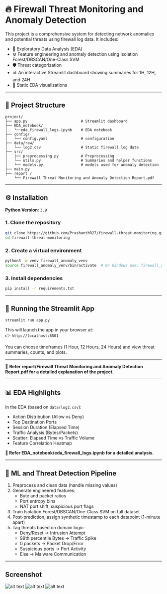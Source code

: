 
# 🔥 Firewall Threat Monitoring and Anomaly Detection

This project is a comprehensive system for detecting network anomalies and potential threats using firewall log data. It includes:

- 🧪 Exploratory Data Analysis (EDA)
- ⚙️ Feature engineering and anomaly detection using Isolation Forest/DBSCAN/One-Class SVM
- 🛡️ Threat categorization
- 📊 An interactive Streamlit dashboard showing summaries for 1H, 12H, and 24H
- 📁 Static EDA visualizations

---

## 📁 Project Structure

```
project/
├── app.py                        # Streamlit dashboard
├── EDA_notebook/
│   └──eda_firewall_logs.ipynb    # EDA notebook
├── config/
│   └── config.yaml               # configuration
├── data/raw/
│   └── log2.csv                  # Static firewall log data
├── src/
│   ├── preprocessing.py          # Preprocessing
│   └── utils.py                  # Summaries and helper functions
│   └── models.py                 # models used for anomaly detection
├── main.py                    
├── report /
    └── Firewall Threat Monitoring and Anomaly Detection Report.pdf

```

---

## ⚙️ Installation

**Python Version**: `3.9`

### 1. Clone the repository

```bash
git clone https://github.com/PrashanthR27/firewall-threat-monitoring.git
cd firewall-threat-monitoring
```

### 2. Create a virtual environment

```bash
python3 -m venv firewall_anomaly_venv
source firewall_anomaly_venv/bin/activate  # On Windows use: firewall_anomaly_venv\Scripts\activate
```

### 3. Install dependencies

```bash
pip install -r requirements.txt
```

---

## 🚀 Running the Streamlit App

```bash
streamlit run app.py
```

This will launch the app in your browser at:  
👉 `http://localhost:8501`

You can choose timeframes (1 Hour, 12 Hours, 24 Hours) and view threat summaries, counts, and plots.

---

📄 **Refer report/Firewall Threat Monitoring and Anomaly Detection Report.pdf for a detailed explanation of the project.**

---

## 📊 EDA Highlights

In the EDA (based on `data/log2.csv`):

- Action Distribution (Allow vs Deny)
- Top Destination Ports
- Session Duration (Elapsed Time)
- Traffic Analysis (Bytes/Packets)
- Scatter: Elapsed Time vs Traffic Volume
- Feature Correlation Heatmap

**📓 Refer EDA_notebook/eda_firewall_logs.ipynb for a detailed analysis.**

---

## 🧠 ML and Threat Detection Pipeline

1. Preprocess and clean data (handle missing values)
2. Generate engineered features:
   - Byte and packet ratios
   - Port entropy bins
   - NAT port shift, suspicious port flags
3. Train Isolation Forest/DBSCAN/One-Class SVM on full dataset
4. Post-prediction, assign synthetic timestamp to each datapoint (1-minute apart)
5. Tag threats based on domain logic:
   - Deny/Reset → Intrusion Attempt
   - 99th percentile Bytes → Traffic Spike
   - 0 packets → Packet Drop/Error
   - Suspicious ports → Port Activity
   - Else → Malware Communication

---


## Screenshot
![alt text](image.png)
![alt text](image-1.png)
![alt text](image-2.png)